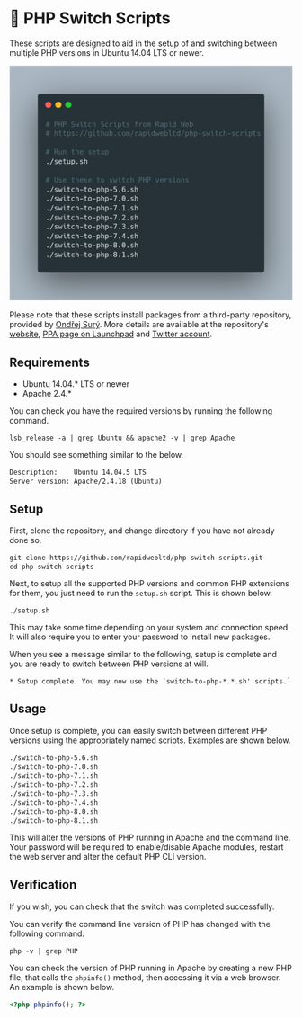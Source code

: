 # 🔄 PHP Switch Scripts

These scripts are designed to aid in the setup of and switching between multiple PHP versions in Ubuntu 14.04 LTS or newer.

<img src="assets/images/usage.png" />


Please note that these scripts install packages from a third-party repository, provided by [Ondřej Surý](https://twitter.com/oerdnj). More details are available at the repository's [website](https://deb.sury.org/), [PPA page on Launchpad](https://launchpad.net/~ondrej/+archive/ubuntu/php/) and [Twitter account](https://twitter.com/debsuryorg).

## Requirements

* Ubuntu 14.04.* LTS or newer
* Apache 2.4.*

You can check you have the required versions by running the following command.

```
lsb_release -a | grep Ubuntu && apache2 -v | grep Apache
```

You should see something similar to the below.

```
Description:    Ubuntu 14.04.5 LTS
Server version: Apache/2.4.18 (Ubuntu)
```

## Setup

First, clone the repository, and change directory if you have not already done so.

```
git clone https://github.com/rapidwebltd/php-switch-scripts.git
cd php-switch-scripts
```

Next, to setup all the supported PHP versions and common PHP extensions for them, you just need to run the `setup.sh` script. This is shown below.

```
./setup.sh
```

This may take some time depending on your system and connection speed. It will also require you to enter your password to install new packages.

When you see a message similar to the following, setup is complete and you are ready to switch between PHP versions at will.

```
* Setup complete. You may now use the 'switch-to-php-*.*.sh' scripts.`
```

## Usage

Once setup is complete, you can easily switch between different PHP versions using the appropriately named scripts. Examples are shown below.

```
./switch-to-php-5.6.sh
./switch-to-php-7.0.sh
./switch-to-php-7.1.sh
./switch-to-php-7.2.sh
./switch-to-php-7.3.sh
./switch-to-php-7.4.sh
./switch-to-php-8.0.sh
./switch-to-php-8.1.sh
```

This will alter the versions of PHP running in Apache and the command line. Your password will be required to enable/disable Apache modules, restart the web server and alter the default PHP CLI version.

## Verification

If you wish, you can check that the switch was completed successfully.

You can verify the command line version of PHP has changed with the following command.

```
php -v | grep PHP
```

You can check the version of PHP running in Apache by creating a new PHP file, that calls the `phpinfo()` method, then accessing it via a web browser. An example is shown below.

```php
<?php phpinfo(); ?>
```


